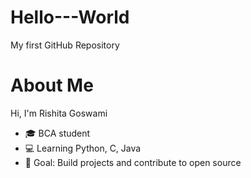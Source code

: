 # Hello---World
My first GitHub Repository
# About Me
Hi, I'm Rishita Goswami  
- 🎓 BCA student  
- 💻 Learning Python, C, Java  
- 🚀 Goal: Build projects and contribute to open source  

